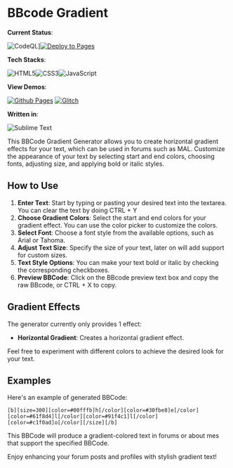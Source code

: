 # BBcode Gradient

**Current Status**: 

![CodeQL](https://github.com/Sethispr/bbcode-gradient/actions/workflows/codeql.yml/badge.svg)][![Deploy to Pages](https://github.com/Sethispr/bbcode-gradient/actions/workflows/static.yml/badge.svg)](https://github.com/Sethispr/bbcode-gradient/actions/workflows/static.yml)

**Tech Stacks**: 

![HTML5](https://img.shields.io/badge/html5-%23E34F26.svg?style=for-the-badge&logo=html5&logoColor=white)![CSS3](https://img.shields.io/badge/css3-%231572B6.svg?style=for-the-badge&logo=css3&logoColor=white)![JavaScript](https://img.shields.io/badge/javascript-%23323330.svg?style=for-the-badge&logo=javascript&logoColor=%23F7DF1E)

**View Demos**: 

[![Github Pages](https://img.shields.io/badge/github%20pages-121013?style=for-the-badge&logo=github&logoColor=white)](https://sethispr.github.io/bbcode-gradient)
[![Glitch](https://img.shields.io/badge/glitch-%233333FF.svg?style=for-the-badge&logo=glitch&logoColor=white)](https://bbcode.glitch.me/)

**Written in**: 

![Sublime Text](https://img.shields.io/badge/sublime_text-%23575757.svg?style=for-the-badge&logo=sublime-text&logoColor=important)

This BBCode Gradient Generator allows you to create horizontal gradient effects for your text, which can be used in forums such as MAL. Customize the appearance of your text by selecting start and end colors, choosing fonts, adjusting size, and applying bold or italic styles.

## How to Use
1. **Enter Text**: Start by typing or pasting your desired text into the textarea. You can clear the text by doing CTRL + Y
2. **Choose Gradient Colors**: Select the start and end colors for your gradient effect. You can use the color picker to customize the colors.
3. **Select Font**: Choose a font style from the available options, such as Arial or Tahoma.
4. **Adjust Text Size**: Specify the size of your text, later on will add support for custom sizes.
5. **Text Style Options**: You can make your text bold or italic by checking the corresponding checkboxes.
6. **Preview BBCode**: Click on the BBcode preview text box and copy the raw BBcode, or CTRL + X to copy.

## Gradient Effects
The generator currently only provides 1 effect:

- **Horizontal Gradient**: Creates a horizontal gradient effect.

Feel free to experiment with different colors to achieve the desired look for your text.

## Examples
Here's an example of generated BBCode:
```bbcode
[b][size=300][color=#00fffb]h[/color][color=#30fbe8]e[/color][color=#61f8d4]l[/color][color=#91f4c1]l[/color][color=#c1f0ad]o[/color][/size][/b]
```
This BBCode will produce a gradient-colored text in forums or about mes that support the specified BBCode.

Enjoy enhancing your forum posts and profiles with stylish gradient text!

